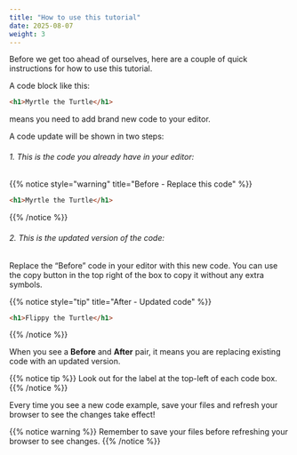 ```yaml
---
title: "How to use this tutorial"
date: 2025-08-07
weight: 3
---
```


Before we get too ahead of ourselves, here are a couple of quick instructions for how to use this tutorial.

A code block like this:

```html {title="html"}
<h1>Myrtle the Turtle</h1>
```

means you need to add brand new code to your editor.

A code update will be shown in two steps:

###### 1. This is the code you already have in your editor:

{{% notice style="warning" title="Before - Replace this code" %}}
```html
<h1>Myrtle the Turtle</h1>
```
{{% /notice %}}

###### 2. This is the updated version of the code:
Replace the “Before” code in your editor with this new code. You can use the copy button in the top right of the box to copy it without any extra symbols.

{{% notice style="tip" title="After - Updated code" %}}
```html
<h1>Flippy the Turtle</h1>
```
{{% /notice %}}

When you see a **Before** and **After** pair, it means you are replacing existing code with an updated version.

{{% notice tip %}}
Look out for the label at the top-left of each code box.
{{% /notice %}}

Every time you see a new code example, save your files and refresh your browser to see the changes take effect!

{{% notice warning %}}
Remember to save your files before refreshing your browser to see changes.
{{% /notice %}}
